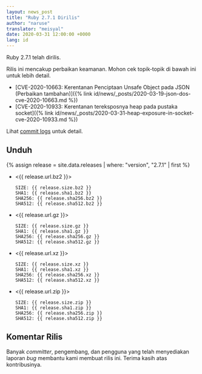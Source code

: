 ```yaml
---
layout: news_post
title: "Ruby 2.7.1 Dirilis"
author: "naruse"
translator: "meisyal"
date: 2020-03-31 12:00:00 +0000
lang: id
---
```


Ruby 2.7.1 telah dirilis.

Rilis ini mencakup perbaikan keamanan.
Mohon cek topik-topik di bawah ini untuk lebih detail.

* [CVE-2020-10663: Kerentanan Penciptaan Unsafe Object pada JSON (Perbaikan tambahan)]({% link id/news/_posts/2020-03-19-json-dos-cve-2020-10663.md %})
* [CVE-2020-10933: Kerentanan tereksposnya heap pada pustaka socket]({% link id/news/_posts/2020-03-31-heap-exposure-in-socket-cve-2020-10933.md %})

Lihat [commit logs](https://github.com/ruby/ruby/compare/v2_7_0...v2_7_1) untuk detail.

## Unduh

{% assign release = site.data.releases | where: "version", "2.7.1" | first %}

* <{{ release.url.bz2 }}>

      SIZE: {{ release.size.bz2 }}
      SHA1: {{ release.sha1.bz2 }}
      SHA256: {{ release.sha256.bz2 }}
      SHA512: {{ release.sha512.bz2 }}

* <{{ release.url.gz }}>

      SIZE: {{ release.size.gz }}
      SHA1: {{ release.sha1.gz }}
      SHA256: {{ release.sha256.gz }}
      SHA512: {{ release.sha512.gz }}

* <{{ release.url.xz }}>

      SIZE: {{ release.size.xz }}
      SHA1: {{ release.sha1.xz }}
      SHA256: {{ release.sha256.xz }}
      SHA512: {{ release.sha512.xz }}

* <{{ release.url.zip }}>

      SIZE: {{ release.size.zip }}
      SHA1: {{ release.sha1.zip }}
      SHA256: {{ release.sha256.zip }}
      SHA512: {{ release.sha512.zip }}

## Komentar Rilis

Banyak *committer*, pengembang, dan pengguna yang telah menyediakan laporan
*bug* membantu kami membuat rilis ini. Terima kasih atas kontribusinya.
